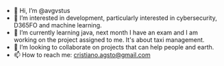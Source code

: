 - 👋 Hi, I’m @avgvstus
- 👀 I’m interested in development, particularly interested in cybersecurity, D365FO and machine learning.  
- 🌱 I’m currently learning java, next month I have an exam and I am working on the project assigned to me. It's about taxi management.  
- 💞️ I’m looking to collaborate on projects that can help people and earth.
- 📫 How to reach me: cristiano.agsto@gmail.com

<!---
avgvstus/avgvstus is a ✨ special ✨ repository because its `README.md` (this file) appears on your GitHub profile.
You can click the Preview link to take a look at your changes.
--->
